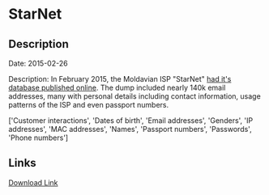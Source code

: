 # StarNet

## Description

Date: 2015-02-26

Description:
In February 2015, the Moldavian ISP &quot;StarNet&quot; <a href="http://www.moldova.org/the-database-of-an-internet-provider-from-moldova-was-stolen-and-published/" target="_blank" rel="noopener">had it's database published online</a>. The dump included nearly 140k email addresses, many with personal details including contact information, usage patterns of the ISP and even passport numbers.


['Customer interactions', 'Dates of birth', 'Email addresses', 'Genders', 'IP addresses', 'MAC addresses', 'Names', 'Passport numbers', 'Passwords', 'Phone numbers']

## Links

[Download Link](https://link-to.net/1229997/390.19675900587447/dynamic/?r=c3Rhcm5ldC5tZA==)